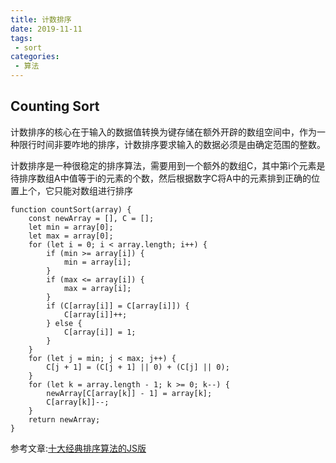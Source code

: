 ```yaml
---
title: 计数排序
date: 2019-11-11
tags:
 - sort
categories:
 - 算法
---
```

## Counting Sort

计数排序的核心在于输入的数据值转换为键存储在额外开辟的数组空间中，作为一种限行时间非要咋地的排序，计数排序要求输入的数据必须是由确定范围的整数。

计数排序是一种很稳定的排序算法，需要用到一个额外的数组C，其中第i个元素是待排序数组A中值等于i的元素的个数，然后根据数字C将A中的元素排到正确的位置上个，它只能对数组进行排序
```
function countSort(array) {
    const newArray = [], C = [];
    let min = array[0];
    let max = array[0];
    for (let i = 0; i < array.length; i++) {
        if (min >= array[i]) {
            min = array[i];
        }
        if (max <= array[i]) {
            max = array[i];
        }
        if (C[array[i]] = C[array[i]]) {
            C[array[i]]++;
        } else {
            C[array[i]] = 1;
        }
    }
    for (let j = min; j < max; j++) {
        C[j + 1] = (C[j + 1] || 0) + (C[j] || 0);
    }
    for (let k = array.length - 1; k >= 0; k--) {
        newArray[C[array[k]] - 1] = array[k];
        C[array[k]]--;
    }
    return newArray;
}
```

参考文章:[十大经典排序算法的JS版](https://www.jianshu.com/p/96f5c19e13df)